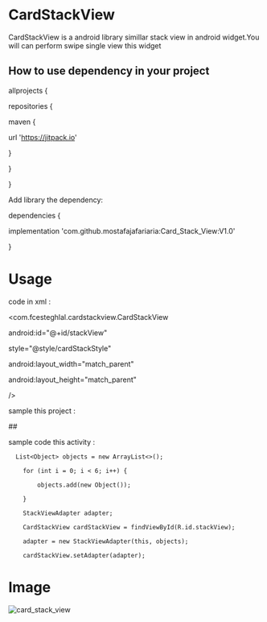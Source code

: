 # CardStackView
CardStackView is a android library simillar stack view in android widget.You  will can perform swipe single view this widget

## How to use dependency in your project

allprojects {

 repositories {
 
  maven { 
  
  url 'https://jitpack.io'
  
  }
  
}
     
 }
 
Add library the dependency:


dependencies {
   
  implementation 'com.github.mostafajafariaria:Card_Stack_View:V1.0'
    
  }
  # Usage
  
  code in xml :
  
  <com.fcesteghlal.cardstackview.CardStackView
  
   android:id="@+id/stackView"
            
   style="@style/cardStackStyle"
            
   android:layout_width="match_parent"
            
   android:layout_height="match_parent"
            
   />
  
  sample this project :
  
  ##<style name="cardStackStyle">
 
   name="viewsMarginTop" 48dp      
   name="viewAlpha" true      
   name="maxViews" 4     
   name="firstAlpha"1   
   name="stepAlpha" 0.07
   name="viewsMarginLeftRight" 60dp 
   name="viewAnimDuration">200 
        
   </style>
    
  
 sample code this activity : 
  
      List<Object> objects = new ArrayList<>();
 
        for (int i = 0; i < 6; i++) {
        
            objects.add(new Object());
            
        }
        
        StackViewAdapter adapter;
        
        CardStackView cardStackView = findViewById(R.id.stackView);
        
        adapter = new StackViewAdapter(this, objects);
        
        cardStackView.setAdapter(adapter);
       
   # Image
   ![card_stack_view](https://github.com/mostafajafariaria/Card_Stack_View/blob/master/cardStack.PNG)
       
        
       
